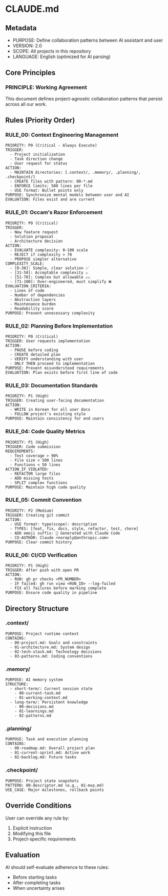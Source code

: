 # CLAUDE.md

## Metadata
- PURPOSE: Define collaboration patterns between AI assistant and user
- VERSION: 2.0
- SCOPE: All projects in this repository
- LANGUAGE: English (optimized for AI parsing)

## Core Principles

### PRINCIPLE: Working Agreement
This document defines project-agnostic collaboration patterns that persist across all our work.

## Rules (Priority Order)

### RULE_00: Context Engineering Management
```
PRIORITY: P0 (Critical - Always Execute)
TRIGGER: 
  - Project initialization
  - Task direction change
  - User request for status
ACTION:
  - MAINTAIN directories: [.context/, .memory/, .planning/, .checkpoint/]
  - CREATE files with pattern: 00-*.md
  - ENFORCE limits: 500 lines per file
  - USE format: Bullet points only
PURPOSE: Synchronize mental models between user and AI
EVALUATION: Files exist and are current
```

### RULE_01: Occam's Razor Enforcement
```
PRIORITY: P0 (Critical)
TRIGGER: 
  - New feature request
  - Solution proposal
  - Architecture decision
ACTION:
  - EVALUATE complexity: 0-100 scale
  - REJECT if complexity > 70
  - PROPOSE simpler alternative
COMPLEXITY_SCALE:
  - [0-30]: Simple, clear solution ✅
  - [31-50]: Acceptable complexity ⚠️
  - [51-70]: Complex but allowable ⚠️⚠️
  - [71-100]: Over-engineered, must simplify ❌
EVALUATION_CRITERIA:
  - Lines of code
  - Number of dependencies
  - Abstraction layers
  - Maintenance burden
  - Readability score
PURPOSE: Prevent unnecessary complexity
```

### RULE_02: Planning Before Implementation
```
PRIORITY: P0 (Critical)
TRIGGER: User requests implementation
ACTION:
  - PAUSE before coding
  - CREATE detailed plan
  - VERIFY understanding with user
  - ONLY THEN proceed to implementation
PURPOSE: Prevent misunderstood requirements
EVALUATION: Plan exists before first line of code
```

### RULE_03: Documentation Standards
```
PRIORITY: P1 (High)
TRIGGER: Creating user-facing documentation
ACTION:
  - WRITE in Korean for all user docs
  - FOLLOW project's existing style
PURPOSE: Maintain consistency for end users
```

### RULE_04: Code Quality Metrics
```
PRIORITY: P1 (High)
TRIGGER: Code submission
REQUIREMENTS:
  - Test coverage > 90%
  - File size < 500 lines
  - Functions < 50 lines
ACTION_IF_VIOLATED:
  - REFACTOR large files
  - ADD missing tests
  - SPLIT complex functions
PURPOSE: Maintain high code quality
```

### RULE_05: Commit Convention
```
PRIORITY: P2 (Medium)
TRIGGER: Creating git commit
ACTION:
  - USE format: type(scope): description
  - TYPES: [feat, fix, docs, style, refactor, test, chore]
  - ADD emoji suffix: 🤖 Generated with Claude Code
  - CO-AUTHOR: Claude <noreply@anthropic.com>
PURPOSE: Clear commit history
```

### RULE_06: CI/CD Verification
```
PRIORITY: P1 (High)
TRIGGER: After push with open PR
ACTION:
  - RUN: gh pr checks <PR_NUMBER>
  - IF failed: gh run view <RUN_ID> --log-failed
  - FIX all failures before marking complete
PURPOSE: Ensure code quality in pipeline
```

## Directory Structure

### .context/
```
PURPOSE: Project runtime context
CONTAINS:
  - 00-project.md: Goals and constraints
  - 01-architecture.md: System design
  - 02-tech-stack.md: Technology decisions
  - 03-patterns.md: Coding conventions
```

### .memory/
```
PURPOSE: AI memory system
STRUCTURE:
  - short-term/: Current session state
    - 00-current-task.md
    - 01-working-context.md
  - long-term/: Persistent knowledge
    - 00-decisions.md
    - 01-learnings.md
    - 02-patterns.md
```

### .planning/
```
PURPOSE: Task and execution planning
CONTAINS:
  - 00-roadmap.md: Overall project plan
  - 01-current-sprint.md: Active work
  - 02-backlog.md: Future tasks
```

### .checkpoint/
```
PURPOSE: Project state snapshots
PATTERN: 00-descriptor.md (e.g., 01-mvp.md)
USE_CASE: Major milestones, rollback points
```

## Override Conditions

User can override any rule by:
1. Explicit instruction
2. Modifying this file
3. Project-specific requirements

## Evaluation

AI should self-evaluate adherence to these rules:
- Before starting tasks
- After completing tasks
- When uncertainty arises